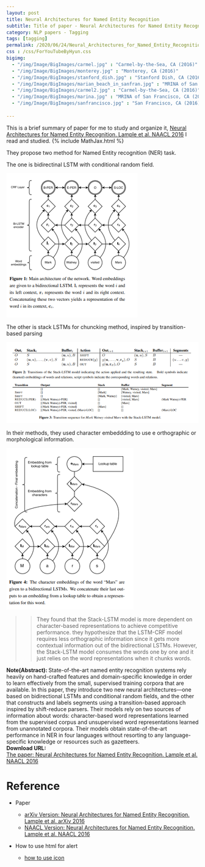 ```yaml
---
layout: post
title: Neural Architectures for Named Entity Recognition
subtitle: Title of paper - Neural Architectures for Named Entity Recognition
category: NLP papers - Tagging
tags: [tagging]
permalink: /2020/06/24/Neural_Architectures_for_Named_Entity_Recognition/
css : /css/ForYouTubeByHyun.css
bigimg: 
  - "/img/Image/BigImages/carmel.jpg" : "Carmel-by-the-Sea, CA (2016)"
  - "/img/Image/BigImages/monterey.jpg" : "Monterey, CA (2016)"
  - "/img/Image/BigImages/stanford_dish.jpg" : "Stanford Dish, CA (2016)"
  - "/img/Image/BigImages/marian_beach_in_sanfran.jpg" : "MRINA of San Francisco, CA (2016)"
  - "/img/Image/BigImages/carmel2.jpg" : "Carmel-by-the-Sea, CA (2016)"
  - "/img/Image/BigImages/marina.jpg" : "MRINA of San Francisco, CA (2016)"
  - "/img/Image/BigImages/sanfrancisco.jpg" : "San Francisco, CA (2016)"
  
---
```


This is a brief summary of paper for me to study and organize it, [Neural Architectures for Named Entity Recognition. Lample et al. NAACL 2016](https://www.aclweb.org/anthology/N16-1030/) I read and studied. 
{% include MathJax.html %}

They propose two method for Named Entity recognition (NER) task. 

The one is bidirectinal LSTM with conditional random field.

![Lample et al. NAACL 2016](/img/Image/NaturalLanguageProcessing/NLPLabs/Paper_Investigation/Tagging/2020-06-24-Neural_Architectures_for_Named_Entity_Recognition/BiLSTM_CRF.PNG)

The other is stack LSTMs for chuncking method, inspired by transition-based parsing

![Lample et al. NAACL 2016](/img/Image/NaturalLanguageProcessing/NLPLabs/Paper_Investigation/Tagging/2020-06-24-Neural_Architectures_for_Named_Entity_Recognition/transition_based.PNG)

In their methods, they used character embeddding to use e orthographic or morphological information.

![Lample et al. NAACL 2016](/img/Image/NaturalLanguageProcessing/NLPLabs/Paper_Investigation/Tagging/2020-06-24-Neural_Architectures_for_Named_Entity_Recognition/character_embedding.PNG)

>>They found that the Stack-LSTM model is more dependent on character-based representations to achieve competitive performance. they hypothesize that the LSTM-CRF model requires less orthographic information since it gets more contextual information out of the bidirectional LSTMs. However, the Stack-LSTM model consumes the words one by one and it just relies on the word representations when it chunks words.  



<div class="alert alert-info" role="alert"><i class="fa fa-info-circle"></i> <b>Note(Abstract): </b>
State-of-the-art named entity recognition systems rely heavily on hand-crafted features and domain-specific knowledge in order to learn effectively from the small, supervised training corpora that are available. In this paper, they introduce two new neural architectures—one based on bidirectional LSTMs and conditional random fields, and the other that constructs and labels segments using a transition-based approach inspired by shift-reduce parsers. Their models rely on two sources of information about words: character-based word representations learned from the supervised corpus and unsupervised word representations learned from unannotated corpora. Their models obtain state-of-the-art performance in NER in four languages without resorting to any language-specific knowledge or resources such as gazetteers.
</div>
    
<div class="alert alert-success" role="alert"><i class="fa fa-paperclip fa-lg"></i> <b>Download URL: </b><br>
  <a href="https://www.aclweb.org/anthology/N16-1030/">The paper: Neural Architectures for Named Entity Recognition. Lample et al. NAACL 2016</a>
</div>

# Reference 

- Paper 
  - [arXiv Version: Neural Architectures for Named Entity Recognition. Lample et al. arXiv 2016](https://arxiv.org/abs/1603.01360)
  - [NAACL Version: Neural Architectures for Named Entity Recognition. Lample et al. NAACL 2016](https://www.aclweb.org/anthology/N16-1030/)
  
- How to use html for alert
  - [how to use icon](http://idratherbewriting.com/documentation-theme-jekyll/mydoc_icons.html)
    


